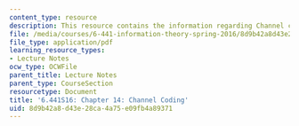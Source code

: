 ```yaml
---
content_type: resource
description: This resource contains the information regarding Channel coding.
file: /media/courses/6-441-information-theory-spring-2016/8d9b42a8d43e28ca4a75e09fb4a89371_MIT6_441S16_chapter_14.pdf
file_type: application/pdf
learning_resource_types:
- Lecture Notes
ocw_type: OCWFile
parent_title: Lecture Notes
parent_type: CourseSection
resourcetype: Document
title: '6.441S16: Chapter 14: Channel Coding'
uid: 8d9b42a8-d43e-28ca-4a75-e09fb4a89371
---
```

